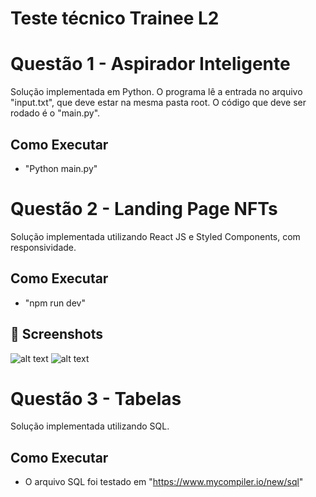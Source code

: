 ﻿# Teste técnico Trainee L2

# Questão 1 - Aspirador Inteligente

  Solução implementada em Python. O programa lê a entrada no arquivo "input.txt", que deve estar na mesma pasta root. O código que deve ser rodado é o "main.py".
  
  ## Como Executar

  * "Python main.py"

# Questão 2 - Landing Page NFTs

  Solução implementada utilizando React JS e Styled Components, com responsividade.
  
  ## Como Executar

  * "npm run dev"

  ## 📄 Screenshots
  ![alt text](https://i.postimg.cc/FsDWYgTV/Captura-de-Tela-2.png)
  ![alt text](https://i.postimg.cc/vZTPfgjF/Captura-de-Tela-3.png)


# Questão 3 - Tabelas

Solução implementada utilizando SQL.

## Como Executar

* O arquivo SQL foi testado em "https://www.mycompiler.io/new/sql"
